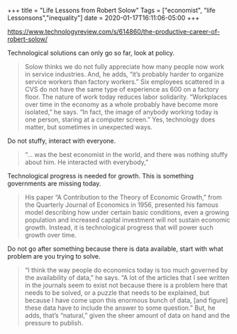 +++
title = "Life Lessons from Robert Solow"
Tags = ["economist", "life Lessonsons","inequality"]
date = 2020-01-17T16:11:06-05:00
+++

https://www.technologyreview.com/s/614860/the-productive-career-of-robert-solow/

Technological solutions can only go so far, look at policy.

> Solow thinks we do not fully appreciate how many people now work in service industries. And, he adds, “it’s probably harder to organize service workers than factory workers.” Six employees scattered in a CVS do not have the same type of experience as 600 on a factory floor. The nature of work today reduces labor solidarity.
> “Workplaces over time in the economy as a whole probably have become more isolated,” he says. “In fact, the image of anybody working today is one person, staring at a computer screen.” Yes, technology does matter, but sometimes in unexpected ways.

Do not stuffy, interact with everyone.

> “… was the best economist in the world, and there was nothing stuffy about him. He interacted with everybody,”

Technological progress is needed for growth. This is something governments are missing today. 

> His paper “A Contribution to the Theory of Economic Growth,” from the Quarterly Journal of Economics in 1956, presented his famous model describing how under certain basic conditions, even a growing population and increased capital investment will not sustain economic growth. Instead, it is technological progress that will power such growth over time.

Do not go after something because there is data available, start with what problem are you trying to solve.

> “I think the way people do economics today is too much governed by the availability of data,” he says. “A lot of the articles that I see written in the journals seem to exist not because there is a problem here that needs to be solved, or a puzzle that needs to be explained, but because I have come upon this enormous bunch of data, [and figure] these data have to include the answer to some question.” But, he adds, that’s “natural,” given the sheer amount of data on hand and the pressure to publish.
